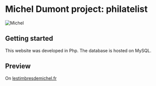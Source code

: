 # Michel Dumont project: philatelist

![Michel](https://user-images.githubusercontent.com/56133015/113454520-b7d87e80-9408-11eb-9f7c-f7e3de4754c8.jpg)

## Getting started

This website was developed in Php. The database is hosted on MySQL.

## Preview

On [lestimbresdemichel.fr](https://lestimbresdemichel.fr/)
